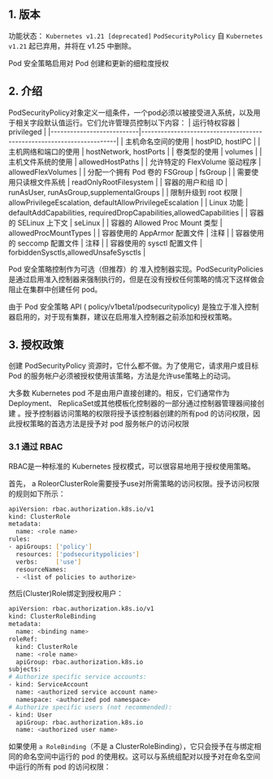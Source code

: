 

## 1. 版本
功能状态： `Kubernetes v1.21 [deprecated]`
`PodSecurityPolicy` 自 `Kubernetes v1.21` 起已弃用，并将在 v1.25 中删除。

Pod 安全策略启用对 Pod 创建和更新的细粒度授权

## 2. 介绍
PodSecurityPolicy对象定义一组条件，一个pod必须以被接受进入系统，以及用于相关字段默认值运行。它们允许管理员控制以下内容：
| 运行特权容器                    | privileged                                                           |
|---------------------------|----------------------------------------------------------------------|
| 主机命名空间的使用                 | hostPID, hostIPC                                                     |
| 主机网络和端口的使用                | hostNetwork, hostPorts                                               |
| 卷类型的使用                    | volumes                                                              |
| 主机文件系统的使用                 | allowedHostPaths                                                     |
| 允许特定的 FlexVolume 驱动程序     | allowedFlexVolumes                                                   |
| 分配一个拥有 Pod 卷的 FSGroup     | fsGroup                                                              |
| 需要使用只读根文件系统               | readOnlyRootFilesystem                                               |
| 容器的用户和组 ID                | runAsUser, runAsGroup,supplementalGroups                             |
| 限制升级到 root 权限             | allowPrivilegeEscalation, defaultAllowPrivilegeEscalation            |
| Linux 功能                  | defaultAddCapabilities, requiredDropCapabilities,allowedCapabilities |
| 容器的 SELinux 上下文           | seLinux                                                              |
| 容器的 Allowed Proc Mount 类型 | allowedProcMountTypes                                                |
| 容器使用的 AppArmor 配置文件       | 注释                                                                   |
| 容器使用的 seccomp 配置文件        | 注释                                                                   |
| 容器使用的 sysctl 配置文件         | forbiddenSysctls,allowedUnsafeSysctls                                |


Pod 安全策略控制作为可选（但推荐）的 准入控制器实现。PodSecurityPolicies 是通过启用准入控制器来强制执行的，但是在没有授权任何策略的情况下这样做会阻止在集群中创建任何 pod。

由于 Pod 安全策略 API ( policy/v1beta1/podsecuritypolicy) 是独立于准入控制器启用的，对于现有集群，建议在启用准入控制器之前添加和授权策略。

## 3. 授权政策
创建 PodSecurityPolicy 资源时，它什么都不做。为了使用它，请求用户或目标 Pod 的服务帐户必须被授权使用该策略，方法是允许use策略上的动词。

大多数 Kubernetes pod 不是由用户直接创建的。相反，它们通常作为Deployment、 ReplicaSet或其他模板化控制器的一部分通过控制器管理器间接创建 。授予控制器访问策略的权限将授予该控制器创建的所有pod 的访问权限，因此授权策略的首选方法是授予对 pod 服务帐户的访问权限
### 3.1 通过 RBAC
RBAC是一种标准的 Kubernetes 授权模式，可以很容易地用于授权使用策略。

首先， a RoleorClusterRole需要授予use对所需策略的访问权限。授予访问权限的规则如下所示：

```bash
apiVersion: rbac.authorization.k8s.io/v1
kind: ClusterRole
metadata:
  name: <role name>
rules:
- apiGroups: ['policy']
  resources: ['podsecuritypolicies']
  verbs:     ['use']
  resourceNames:
  - <list of policies to authorize>
```
然后(Cluster)Role绑定到授权用户：

```bash
apiVersion: rbac.authorization.k8s.io/v1
kind: ClusterRoleBinding
metadata:
  name: <binding name>
roleRef:
  kind: ClusterRole
  name: <role name>
  apiGroup: rbac.authorization.k8s.io
subjects:
# Authorize specific service accounts:
- kind: ServiceAccount
  name: <authorized service account name>
  namespace: <authorized pod namespace>
# Authorize specific users (not recommended):
- kind: User
  apiGroup: rbac.authorization.k8s.io
  name: <authorized user name>
```
如果使用 `a RoleBinding`（不是 a ClusterRoleBinding），它只会授予在与绑定相同的命名空间中运行的 pod 的使用权。这可以与系统组配对以授予对在命名空间中运行的所有 pod 的访问权限：
